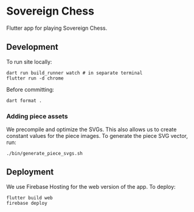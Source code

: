 # Sovereign Chess

Flutter app for playing Sovereign Chess.

## Development

To run site locally:

```
dart run build_runner watch # in separate terminal
flutter run -d chrome
```

Before committing:

```bash
dart format .
```

### Adding piece assets

We precompile and optimize the SVGs.  This also allows us to create constant values for the piece images.  To generate the piece SVG vector, run:

```
./bin/generate_piece_svgs.sh
```

## Deployment

We use Firebase Hosting for the web version of the app.  To deploy:

```
flutter build web
firebase deploy
```
